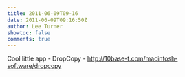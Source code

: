 ```yaml
---
title: 2011-06-09T09-16
date: 2011-06-09T09:16:50Z
author: Lee Turner
showtoc: false
comments: true
---
```


Cool little app - DropCopy - http://10base-t.com/macintosh-software/dropcopy

